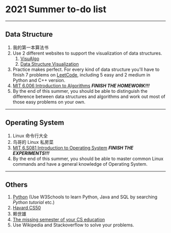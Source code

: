 # 2021 Summer to-do list
---
## Data Structure
1. 我的第一本算法书
2. Use 2 different websites to support the visualization of data structures.
	1. [VisuAlgo](https://visualgo.net/en)
	2. [Data Structure Visualization](https://www.cs.usfca.edu/~galles/visualization/Algorithms.html)
3. Practice makes perfect. For every kind of data structure you'll have to finish 7 problems on [LeetCode](https://leetcode.com/), including 5 easy and 2 medium in Python and C++ version. 
4. [MIT 6.006 Introduction to Algorithms](https://github.com/conanhujinming/comments-for-awesome-courses)  ***FINISH THE HOMEWORK!!!***
5. By the end of this summer, you should be able to distinguish the difference between data structures and algorithms and work out most of those easy problems on your own.

---
## Operating System
1. Linux 命令行大全
2. 鸟哥的 Linux 私房菜
3. [MIT 6.S081 Introduction to Operating System](https://github.com/conanhujinming/comments-for-awesome-courses) ***FINISH THE EXPERIMENTS!!!***
4. By the end of this summer, you should be able to master common Linux commands and have a general knowledge of Operating System.

---
## Others
1. [Python](https://www.w3schools.com/python/) (Use W3Schools to learn Python, Java and SQL by searching *Python tutorial* etc.)
2. [Havard CS50](https://cs50.harvard.edu/)
3. 赖世雄
4. [The missing semester of your CS education](https://missing.csail.mit.edu/)
5. Use Wikipedia and Stackoverflow to solve your problems.